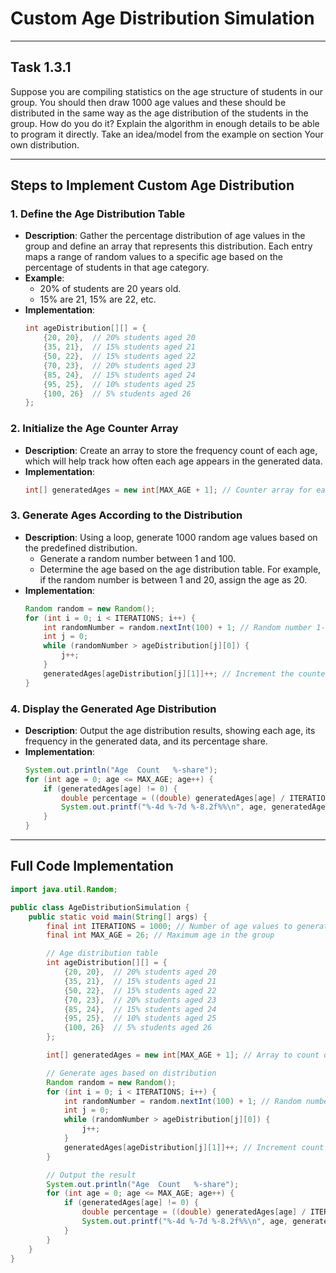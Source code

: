 # Custom Age Distribution Simulation

---

## Task 1.3.1

Suppose you are compiling statistics on the age structure of students in our group. You should then draw 1000 age values and these should be distributed in the same way as the age distribution of the students in the group. How do you do it? Explain the algorithm in enough details to be able to program it directly. Take an idea/model from the example on section Your own distribution.

---

## Steps to Implement Custom Age Distribution

### 1. **Define the Age Distribution Table**

- **Description**: Gather the percentage distribution of age values in the group and define an array that represents this distribution. Each entry maps a range of random values to a specific age based on the percentage of students in that age category.
- **Example**:
    - 20% of students are 20 years old.
    - 15% are 21, 15% are 22, etc.
- **Implementation**:
  ```java
  int ageDistribution[][] = {
      {20, 20},  // 20% students aged 20
      {35, 21},  // 15% students aged 21
      {50, 22},  // 15% students aged 22
      {70, 23},  // 20% students aged 23
      {85, 24},  // 15% students aged 24
      {95, 25},  // 10% students aged 25
      {100, 26}  // 5% students aged 26
  };
  ```

### 2. **Initialize the Age Counter Array**

- **Description**: Create an array to store the frequency count of each age, which will help track how often each age appears in the generated data.
- **Implementation**:
  ```java
  int[] generatedAges = new int[MAX_AGE + 1]; // Counter array for each age
  ```

### 3. **Generate Ages According to the Distribution**

- **Description**: Using a loop, generate 1000 random age values based on the predefined distribution.
    - Generate a random number between 1 and 100.
    - Determine the age based on the age distribution table. For example, if the random number is between 1 and 20, assign the age as 20.
- **Implementation**:
  ```java
  Random random = new Random();
  for (int i = 0; i < ITERATIONS; i++) {
      int randomNumber = random.nextInt(100) + 1; // Random number 1-100
      int j = 0;
      while (randomNumber > ageDistribution[j][0]) {
          j++;
      }
      generatedAges[ageDistribution[j][1]]++; // Increment the counter for the determined age
  }
  ```

### 4. **Display the Generated Age Distribution**

- **Description**: Output the age distribution results, showing each age, its frequency in the generated data, and its percentage share.
- **Implementation**:
  ```java
  System.out.println("Age  Count   %-share");
  for (int age = 0; age <= MAX_AGE; age++) {
      if (generatedAges[age] != 0) {
          double percentage = ((double) generatedAges[age] / ITERATIONS) * 100;
          System.out.printf("%-4d %-7d %-8.2f%%\n", age, generatedAges[age], percentage);
      }
  }
  ```

---

## Full Code Implementation

```java
import java.util.Random;

public class AgeDistributionSimulation {
    public static void main(String[] args) {
        final int ITERATIONS = 1000; // Number of age values to generate
        final int MAX_AGE = 26; // Maximum age in the group

        // Age distribution table
        int ageDistribution[][] = {
            {20, 20},  // 20% students aged 20
            {35, 21},  // 15% students aged 21
            {50, 22},  // 15% students aged 22
            {70, 23},  // 20% students aged 23
            {85, 24},  // 15% students aged 24
            {95, 25},  // 10% students aged 25
            {100, 26}  // 5% students aged 26
        };

        int[] generatedAges = new int[MAX_AGE + 1]; // Array to count occurrences of each age

        // Generate ages based on distribution
        Random random = new Random();
        for (int i = 0; i < ITERATIONS; i++) {
            int randomNumber = random.nextInt(100) + 1; // Random number between 1 and 100
            int j = 0;
            while (randomNumber > ageDistribution[j][0]) {
                j++;
            }
            generatedAges[ageDistribution[j][1]]++; // Increment count for the selected age
        }

        // Output the result
        System.out.println("Age  Count   %-share");
        for (int age = 0; age <= MAX_AGE; age++) {
            if (generatedAges[age] != 0) {
                double percentage = ((double) generatedAges[age] / ITERATIONS) * 100;
                System.out.printf("%-4d %-7d %-8.2f%%\n", age, generatedAges[age], percentage);
            }
        }
    }
}